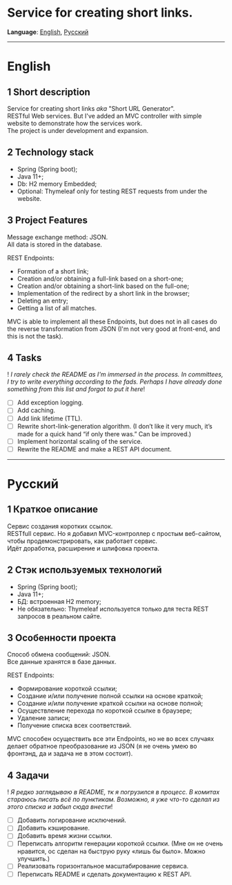 # Service for creating short links.

**Language**: 
[English](#English),
[Русский](#Русский)
____
# English

## 1 Short description
Service for creating short links _aka_ "Short URL Generator".  
RESTful Web services. But I've added an MVC controller with simple website to demonstrate how the services work.  
The project is under development and expansion.

## 2 Technology stack 
- Spring (Spring boot);
- Java 11+;
- Db: H2 memory Embedded;
- Оptional: Thymeleaf only for testing REST requests from under the website.

## 3 Project Features
Message exchange method: JSON.  
All data is stored in the database.

REST Endpoints:
- Formation of a short link;
- Creation and/or obtaining a full-link based on a short-one;
- Creation and/or obtaining a short-link based on the full-one;
- Implementation of the redirect by a short link in the browser;
- Deleting an entry;
- Getting a list of all matches.

MVC is able to implement all these Endpoints, but does not in all cases do the reverse transformation from JSON (I'm not very good at front-end, and this is not the task).

## 4 Tasks
! _I rarely check the README as I'm immersed in the process. In committees, I try to write everything according to the fads. Perhaps I have already done something from this list and forgot to put it here_!

- [ ] Add exception logging.
- [ ] Add caching.
- [ ] Add link lifetime (TTL).
- [ ] Rewrite short-link-generation algorithm. (I don’t like it very much, it’s made for a quick hand “if only there was.” Can be improved.)
- [ ] Implement horizontal scaling of the service.
- [ ] Rewrite the README and make a REST API document.

____
# Русский

## 1 Краткое описание
Сервис создания коротких ссылок.  
RESTfull сервис. Но я добавил MVC-контроллер с простым веб-сайтом, чтобы продемонстрировать, как работает сервис.  
Идёт доработка, расширение и шлифовка проекта.

## 2 Стэк используемых технологий
- Spring (Spring boot);
- Java 11+;
- БД: встроенная H2 memory;
- Не обязательно: Thymeleaf используется только для теста REST запросов в реальном сайте.

## 3 Особенности проекта
Способ обмена сообщений: JSON.  
Все данные хранятся в базе данных.

REST Endpoints: 
-	Формирование короткой ссылки; 
-	Создание и/или получение полной ссылки на основе краткой;
-	Создание и/или получение краткой ссылки на основе полной;
-	Осуществление перехода по короткой ссылке в браузере;
-	Удаление записи;
-	Получение списка всех соответствий.

MVC способен осуществить все эти Endpoints, но не во всех случаях делает обратное преобразование из JSON (я не очень умею во фронтэнд, да и задача не в этом состоит).

## 4 Задачи
! _Я редко заглядываю в README, тк я погрузился в процесс. В комитах стараюсь писать всё по пунктикам. Возможно, я уже что-то сделал из этого списка и забыл сюда внести_!

- [ ] Добавить логирование исключений. 
- [ ] Добавить кэширование. 
- [ ] Добавить время жизни ссылки. 
- [ ] Переписать алгоритм генерации короткой ссылки. (Мне он не очень нравится, ос сделан на быструю руку «лишь бы было». Можно улучшить.) 
- [ ] Реализовать горизонтальное масштабирование сервиса. 
- [ ] Переписать README и сделать документацию к REST API.
